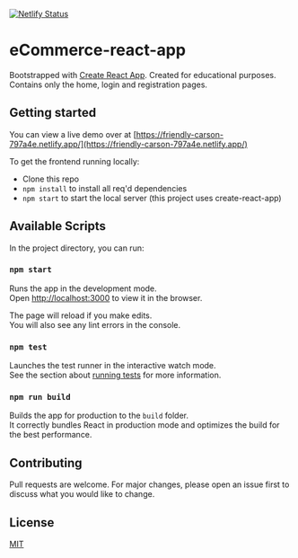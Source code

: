[![Netlify Status](https://api.netlify.com/api/v1/badges/6d6d989c-8b3d-4c96-aef9-c55dfac05899/deploy-status)](https://app.netlify.com/sites/friendly-carson-797a4e/deploys)

# eCommerce-react-app

Bootstrapped with [Create React App](https://github.com/facebook/create-react-app).
Created for educational purposes.\
Contains only the home, login and registration pages.

## Getting started

You can view a live demo over at [https://friendly-carson-797a4e.netlify.app/](https://friendly-carson-797a4e.netlify.app/)

To get the frontend running locally:

- Clone this repo
- `npm install` to install all req'd dependencies
- `npm start` to start the local server (this project uses create-react-app)

## Available Scripts

In the project directory, you can run:

### `npm start`

Runs the app in the development mode.\
Open [http://localhost:3000](http://localhost:3000) to view it in the browser.

The page will reload if you make edits.\
You will also see any lint errors in the console.

### `npm test`

Launches the test runner in the interactive watch mode.\
See the section about [running tests](https://facebook.github.io/create-react-app/docs/running-tests) for more information.

### `npm run build`

Builds the app for production to the `build` folder.\
It correctly bundles React in production mode and optimizes the build for the best performance.

## Contributing
Pull requests are welcome. For major changes, please open an issue first to discuss what you would like to change.

## License
[MIT](https://choosealicense.com/licenses/mit/)
